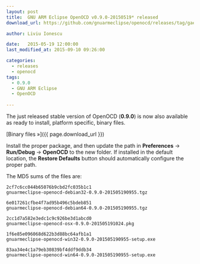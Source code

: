 ```yaml
---
layout: post
title:  GNU ARM Eclipse OpenOCD v0.9.0-20150519* released
download_url: https://github.com/gnuarmeclipse/openocd/releases/tag/gae-0.9.0-20150519

author: Liviu Ionescu

date:   2015-05-19 12:00:00
last_modified_at: 2015-09-10 09:26:00

categories:
  - releases
  - openocd
tags:
  - 0.9.0
  - GNU ARM Eclipse
  - OpenOCD
  
---
```


The just released stable version of OpenOCD (**0.9.0**) is now also available as ready to install, platform specific, binary files.

[Binary files »]({{ page.download_url }})

Install the proper package, and then update the path in **Preferences** → **Run/Debug** → **OpenOCD** to the new folder. If installed in the default location, the **Restore Defaults** button should automatically configure the proper path.

The MD5 sums of the files are:

	2cf7c6cc044b65076b9cbd2fc035b1c1  
	gnuarmeclipse-openocd-debian32-0.9.0-201505190955.tgz

	6e017261cfbe4f7ad95b496c5bdeb851  
	gnuarmeclipse-openocd-debian64-0.9.0-201505190955.tgz

	2cc1d7a582e3edc1c9c926be3d1abcd0  
	gnuarmeclipse-openocd-osx-0.9.0-201505191024.pkg

	1f6e85e096068d622b3d88bc64afb1a1  
	gnuarmeclipse-openocd-win32-0.9.0-201505190955-setup.exe

	83aa34e4c1a79eb30839bf4ddf9ddb34  
	gnuarmeclipse-openocd-win64-0.9.0-201505190955-setup.exe
